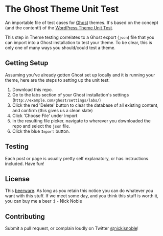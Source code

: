 # The Ghost Theme Unit Test

An importable file of test cases for [Ghost](https://ghost.org/) themes. It's based on the concept (and the content!) of the [WordPress Theme Unit Test](http://codex.wordpress.org/Theme_Unit_Test).

This step in Theme testing correlates to a Ghost export (`json`) file that you can import into a Ghost installation to test your theme. To be clear, this is only one of many ways you should/could test a theme.

## Getting Setup
Assuming you've already gotten Ghost set up locally and it is running your theme, here are the steps to setting up the unit test:

1. Download this repo.
1. Go to the labs section of your Ghost installation's settings (`http://example.com/ghost/settings/labs/`)
2. Click the red 'Delete' button to clear the database of all existing content, and confirm (this gives us a clean slate)
3. Click 'Choose File' under Import 
4. In the resulting file picker, navigate to wherever you downloaded the repo and select the `json` file.
5. Click the blue `Import` button.

## Testing
Each post or page is usually pretty self explanatory, or has instructions included. Have fun!

## License

This [beerware](https://tldrlegal.com/license/beerware-license). As long as you retain this notice you can do whatever you want with this stuff. If we meet some day, and you think this stuff is worth it, you can buy me a beer :) - Nick Noble

## Contributing
Submit a pull request, or complain loudly on Twitter [@nickisnoble](https://twitter.com/intent/tweet?text=@nickisnoble)!
